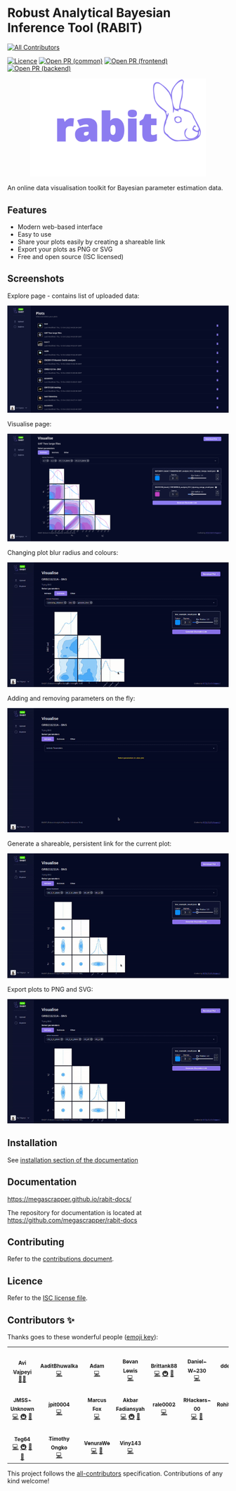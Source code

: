 
# Robust Analytical Bayesian Inference Tool (RABIT)

<!-- ALL-CONTRIBUTORS-BADGE:START - Do not remove or modify this section -->
[![All Contributors](https://img.shields.io/badge/all_contributors-18-orange.svg?style=flat-square)](#contributors-)
<!-- ALL-CONTRIBUTORS-BADGE:END -->

[![Licence](https://img.shields.io/github/license/FIT3170-FY-Project-7/RABIT-COMMON)](./LICENSE.md)
[![Open PR (common)](https://img.shields.io/github/issues-pr-raw/FIT3170-FY-Project-7/RABIT-COMMON?label=open%20PR%20%28common%29)](https://github.com/FIT3170-FY-Project-7/RABIT-COMMON/pulls)
[![Open PR (frontend)](https://img.shields.io/github/issues-pr-raw/FIT3170-FY-Project-7/RABIT-FRONTEND?label=open%20PR%20%28frontend%29)](https://github.com/FIT3170-FY-Project-7/RABIT-FRONTEND/pulls)
[![Open PR (backend)](https://img.shields.io/github/issues-pr-raw/FIT3170-FY-Project-7/RABIT-BACKEND?label=open%20PR%20%28backend%29)](https://github.com/FIT3170-FY-Project-7/RABIT-BACKEND/pulls)

<!-- markdownlint-disable MD033 -->
<p style="text-align:center;">
  <img src="./readme-images/rabit-purple-full.png" width="400px" alt="RABIT logo">
</p>
<!-- markdownlint-restore -->

An online data visualisation toolkit for Bayesian parameter estimation data.

## Features

- Modern web-based interface
- Easy to use
- Share your plots easily by creating a shareable link
- Export your plots as PNG or SVG
- Free and open source (ISC licensed)

## Screenshots

Explore page - contains list of uploaded data:

![RABIT explore page](readme-images/explore-page.png)

Visualise page:

![RABIT visualise page](readme-images/visualise-page.png)

Changing plot blur radius and colours:

![Changing plot blur radius and colours](readme-images/blur-radius-colour.gif)

Adding and removing parameters on the fly:

![Screen recording of Adding and removing parameters on the fly](readme-images/add-remove-params.gif)

Generate a shareable, persistent link for the current plot:

![Screen recording of Generate a shareable, persistent link for the current plot](readme-images/share-link.gif)

Export plots to PNG and SVG:

![Screen recording of Export plots to PNG and SVG](readme-images/export-plot.gif)

## Installation

See [installation section of the documentation](https://megascrapper.github.io/rabit-docs/admin-guide/running-your-own-instance.html)


## Documentation

<https://megascrapper.github.io/rabit-docs/>

The repository for documentation is located at <https://github.com/megascrapper/rabit-docs>

## Contributing

Refer to the [contributions document](CONTRIBUTING.md).

## Licence

Refer to the [ISC license file](LICENSE.md).

## Contributors ✨

Thanks goes to these wonderful people ([emoji key](https://allcontributors.org/docs/en/emoji-key)):

<!-- ALL-CONTRIBUTORS-LIST:START - Do not remove or modify this section -->
<!-- prettier-ignore-start -->
<!-- markdownlint-disable -->
<table>
  <tr>
    <td align="center"><a href="https://linkedin.com/in/vajpeyi/"><img src="https://avatars.githubusercontent.com/u/15642823?v=4?s=100" width="100px;" alt=""/><br /><sub><b>Avi Vajpeyi</b></sub></a><br /><a href="#mentoring-avivajpeyi" title="Mentoring">🧑‍🏫</a></td>
    <td align="center"><a href="https://github.com/AaditBhuwalka"><img src="https://avatars.githubusercontent.com/u/55835278?v=4?s=100" width="100px;" alt=""/><br /><sub><b>AaditBhuwalka</b></sub></a><br /><a href="https://github.com/FIT3170-FY-Project-7/RABIT-COMMON/commits?author=AaditBhuwalka" title="Code">💻</a></td>
    <td align="center"><a href="https://github.com/adam23232323"><img src="https://avatars.githubusercontent.com/u/55467606?v=4?s=100" width="100px;" alt=""/><br /><sub><b>Adam</b></sub></a><br /><a href="https://github.com/FIT3170-FY-Project-7/RABIT-COMMON/commits?author=adam23232323" title="Code">💻</a></td>
    <td align="center"><a href="https://github.com/bevanlewis"><img src="https://avatars.githubusercontent.com/u/51845347?v=4?s=100" width="100px;" alt=""/><br /><sub><b>Bevan Lewis</b></sub></a><br /><a href="https://github.com/FIT3170-FY-Project-7/RABIT-COMMON/commits?author=bevanlewis" title="Code">💻</a></td>
    <td align="center"><a href="https://github.com/Brittank88"><img src="https://avatars.githubusercontent.com/u/24266948?v=4?s=100" width="100px;" alt=""/><br /><sub><b>Brittank88</b></sub></a><br /><a href="https://github.com/FIT3170-FY-Project-7/RABIT-COMMON/commits?author=Brittank88" title="Code">💻</a> <a href="#infra-Brittank88" title="Infrastructure (Hosting, Build-Tools, etc)">🚇</a> <a href="#design-Brittank88" title="Design">🎨</a></td>
    <td align="center"><a href="https://github.com/Daniel-W-230"><img src="https://avatars.githubusercontent.com/u/101313229?v=4?s=100" width="100px;" alt=""/><br /><sub><b>Daniel-W-230</b></sub></a><br /><a href="https://github.com/FIT3170-FY-Project-7/RABIT-COMMON/commits?author=Daniel-W-230" title="Code">💻</a></td>
    <td align="center"><a href="https://github.com/ddes0015"><img src="https://avatars.githubusercontent.com/u/62590792?v=4?s=100" width="100px;" alt=""/><br /><sub><b>ddes0015</b></sub></a><br /><a href="https://github.com/FIT3170-FY-Project-7/RABIT-COMMON/commits?author=ddes0015" title="Code">💻</a></td>
  </tr>
  <tr>
    <td align="center"><a href="https://github.com/JMSS-Unknown"><img src="https://avatars.githubusercontent.com/u/31131631?v=4?s=100" width="100px;" alt=""/><br /><sub><b>JMSS-Unknown</b></sub></a><br /><a href="https://github.com/FIT3170-FY-Project-7/RABIT-COMMON/commits?author=JMSS-Unknown" title="Code">💻</a> <a href="#infra-JMSS-Unknown" title="Infrastructure (Hosting, Build-Tools, etc)">🚇</a> <a href="https://github.com/FIT3170-FY-Project-7/RABIT-COMMON/pulls?q=is%3Apr+reviewed-by%3AJMSS-Unknown" title="Reviewed Pull Requests">👀</a></td>
    <td align="center"><a href="https://github.com/jpit0004"><img src="https://avatars.githubusercontent.com/u/102277225?v=4?s=100" width="100px;" alt=""/><br /><sub><b>jpit0004</b></sub></a><br /><a href="https://github.com/FIT3170-FY-Project-7/RABIT-COMMON/commits?author=jpit0004" title="Code">💻</a></td>
    <td align="center"><a href="https://github.com/Markichu"><img src="https://avatars.githubusercontent.com/u/31204091?v=4?s=100" width="100px;" alt=""/><br /><sub><b>Marcus Fox</b></sub></a><br /><a href="https://github.com/FIT3170-FY-Project-7/RABIT-COMMON/commits?author=Markichu" title="Code">💻</a></td>
    <td align="center"><a href="https://github.com/megascrapper"><img src="https://avatars.githubusercontent.com/u/34503494?v=4?s=100" width="100px;" alt=""/><br /><sub><b>Akbar Fadiansyah</b></sub></a><br /><a href="https://github.com/FIT3170-FY-Project-7/RABIT-COMMON/commits?author=megascrapper" title="Code">💻</a> <a href="#infra-megascrapper" title="Infrastructure (Hosting, Build-Tools, etc)">🚇</a> <a href="https://github.com/FIT3170-FY-Project-7/RABIT-COMMON/commits?author=megascrapper" title="Documentation">📖</a></td>
    <td align="center"><a href="https://github.com/rale0002"><img src="https://avatars.githubusercontent.com/u/88470745?v=4?s=100" width="100px;" alt=""/><br /><sub><b>rale0002</b></sub></a><br /><a href="https://github.com/FIT3170-FY-Project-7/RABIT-COMMON/commits?author=rale0002" title="Code">💻</a></td>
    <td align="center"><a href="https://github.com/RHackers-00"><img src="https://avatars.githubusercontent.com/u/55224240?v=4?s=100" width="100px;" alt=""/><br /><sub><b>RHackers-00</b></sub></a><br /><a href="https://github.com/FIT3170-FY-Project-7/RABIT-COMMON/commits?author=RHackers-00" title="Code">💻</a> <a href="#projectManagement-RHackers-00" title="Project Management">📆</a></td>
    <td align="center"><a href="https://github.com/RohitRajeshh"><img src="https://avatars.githubusercontent.com/u/62091393?v=4?s=100" width="100px;" alt=""/><br /><sub><b>RohitRajeshh</b></sub></a><br /><a href="https://github.com/FIT3170-FY-Project-7/RABIT-COMMON/commits?author=RohitRajeshh" title="Code">💻</a></td>
  </tr>
  <tr>
    <td align="center"><a href="https://github.com/Teg64"><img src="https://avatars.githubusercontent.com/u/101340211?v=4?s=100" width="100px;" alt=""/><br /><sub><b>Teg64</b></sub></a><br /><a href="https://github.com/FIT3170-FY-Project-7/RABIT-COMMON/commits?author=Teg64" title="Code">💻</a> <a href="#infra-Teg64" title="Infrastructure (Hosting, Build-Tools, etc)">🚇</a> <a href="#projectManagement-Teg64" title="Project Management">📆</a> <a href="https://github.com/FIT3170-FY-Project-7/RABIT-COMMON/pulls?q=is%3Apr+reviewed-by%3ATeg64" title="Reviewed Pull Requests">👀</a></td>
    <td align="center"><a href="https://github.com/TONG0006"><img src="https://avatars.githubusercontent.com/u/55778977?v=4?s=100" width="100px;" alt=""/><br /><sub><b>Timothy Ongko</b></sub></a><br /><a href="https://github.com/FIT3170-FY-Project-7/RABIT-COMMON/commits?author=TONG0006" title="Code">💻</a></td>
    <td align="center"><a href="https://github.com/VenuraWe"><img src="https://avatars.githubusercontent.com/u/69625231?v=4?s=100" width="100px;" alt=""/><br /><sub><b>VenuraWe</b></sub></a><br /><a href="https://github.com/FIT3170-FY-Project-7/RABIT-COMMON/commits?author=VenuraWe" title="Code">💻</a> <a href="#projectManagement-VenuraWe" title="Project Management">📆</a></td>
    <td align="center"><a href="https://github.com/Viny143"><img src="https://avatars.githubusercontent.com/u/53497752?v=4?s=100" width="100px;" alt=""/><br /><sub><b>Viny143</b></sub></a><br /><a href="https://github.com/FIT3170-FY-Project-7/RABIT-COMMON/commits?author=Viny143" title="Code">💻</a></td>
  </tr>
</table>

<!-- markdownlint-restore -->
<!-- prettier-ignore-end -->

<!-- ALL-CONTRIBUTORS-LIST:END -->

This project follows the [all-contributors](https://github.com/all-contributors/all-contributors) specification. Contributions of any kind welcome!
